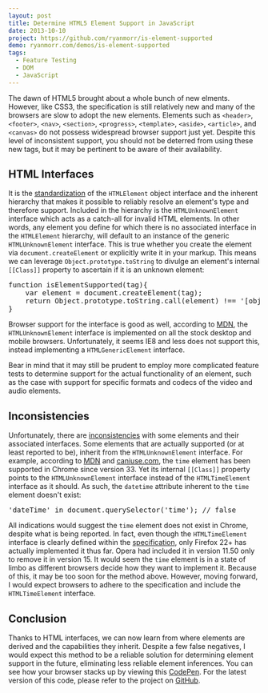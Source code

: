 ```yaml
---
layout: post
title: Determine HTML5 Element Support in JavaScript
date: 2013-10-10
project: https://github.com/ryanmorr/is-element-supported
demo: ryanmorr.com/demos/is-element-supported
tags:
  - Feature Testing
  - DOM
  - JavaScript
---
```


The dawn of HTML5 brought about a whole bunch of new elments. However, like CSS3, the specification is still relatively new and many of the browsers are slow to adopt the new elements. Elements such as `<header>`, `<footer>`, `<nav>`, `<section>`, `<progress>`, `<template>`, `<aside>`, `<article>`, and `<canvas>` do not possess widespread browser support just yet. Despite this level of inconsistent support, you should not be deterred from using these new tags, but it may be pertinent to be aware of their availability.

## HTML Interfaces

It is the [standardization](http://www.w3.org/TR/DOM-Level-2-HTML/html.html#ID-011100101) of the `HTMLElement` object interface and the inherent hierarchy that makes it possible to reliably resolve an element's type and therefore support. Included in the hierarchy is the `HTMLUnknownElement` interface which acts as a catch-all for invalid HTML elements. In other words, any element you define for which there is no associated interface in the `HTMLElement` hierarchy, will default to an instance of the generic `HTMLUnknownElement` interface. This is true whether you create the element via `document.createElement` or explicitly write it in your markup. This means we can leverage `Object.prototype.toString` to divulge an element's internal `[[Class]]` property to ascertain if it is an unknown element:

<div class="code-block">
  <pre class="prettyprint lang-javascript">
function isElementSupported(tag){
    var element = document.createElement(tag);
    return Object.prototype.toString.call(element) !== '[object HTMLUnknownElement]';
}
</pre>
</div>

Browser support for the interface is good as well, according to [MDN](https://developer.mozilla.org/en/docs/Web/API/HTMLUnknownElement), the `HTMLUnknownElement` interface is implemented on all the stock desktop and mobile browsers. Unfortunately, it seems IE8 and less does not support this, instead implementing a `HTMLGenericElement` interface.

Bear in mind that it may still be prudent to employ more complicated feature tests to determine support for the actual functionality of an element, such as the case with support for specific formats and codecs of the video and audio elements. 

## Inconsistencies

Unfortunately, there are [inconsistencies](http://kangax.github.io/jstests/html5_elements_interfaces_test/) with some elements and their associated interfaces. Some elements that are actually supported (or at least reported to be), inherit from the `HTMLUnknownElement` interface. For example, according to [MDN](https://developer.mozilla.org/en-US/docs/Web/HTML/Element/time#Browser_compatibility) and [caniuse.com](http://caniuse.com/#feat=html5semantic), the `time` element has been supported in Chrome since version 33. Yet its internal `[[Class]]` property points to the `HTMLUnknownElement` interface instead of the `HTMLTimeElement` interface as it should. As such, the `datetime` attribute inherent to the `time` element doesn't exist:

<div class="code-block">
  <pre class="prettyprint lang-javascript">
'dateTime' in document.querySelector('time'); // false
</pre>
</div>

All indications would suggest the `time` element does not exist in Chrome, despite what is being reported. In fact, even though the `HTMLTimeElement` interface is clearly defined within the [specification](http://www.w3.org/html/wg/drafts/html/master/#the-time-element), only Firefox 22+ has actually implemented it thus far. Opera had included it in version 11.50 only to remove it in version 15. It would seem the `time` element is in a state of limbo as different browsers decide how they want to implement it. Because of this, it may be too soon for the method above. However, moving forward, I would expect browsers to adhere to the specification and include the `HTMLTimeElement` interface.

## Conclusion

Thanks to HTML interfaces, we can now learn from where elements are derived and the capabilities they inherit. Despite a few false negatives, I would expect this method to be a reliable solution for determining element support in the future, eliminating less reliable element inferences. You can see how your browser stacks up by viewing this [CodePen](http://codepen.io/ryanmorr/pen/EaWROJ). For the latest version of this code, please refer to the project on [GitHub](https://github.com/ryanmorr/is-element-supported).